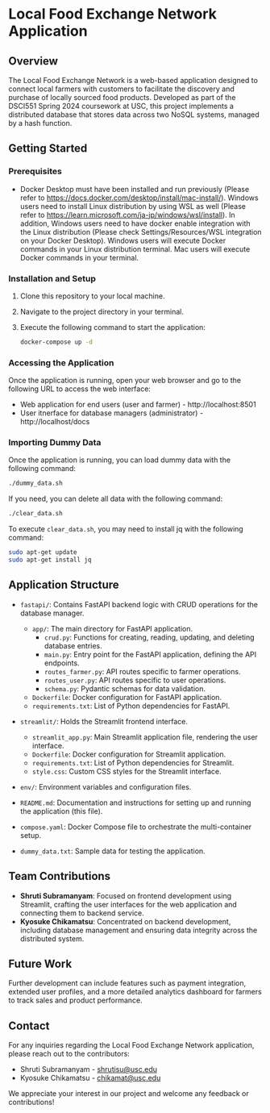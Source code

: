 # Local Food Exchange Network Application

## Overview

The Local Food Exchange Network is a web-based application designed to connect local farmers with customers to facilitate the discovery and purchase of locally sourced food products. Developed as part of the DSCI551 Spring 2024 coursework at USC, this project implements a distributed database that stores data across two NoSQL systems, managed by a hash function.

## Getting Started

### Prerequisites
- Docker Desktop must have been installed and run previously (Please refer to https://docs.docker.com/desktop/install/mac-install/).
  Windows users need to install Linux distribution by using WSL as well (Please refer to https://learn.microsoft.com/ja-jp/windows/wsl/install).
  In addition, Windows users need to have docker enable integration with the Linux distribution (Please check Settings/Resources/WSL integration on your Docker Desktop).
  Windows users will execute Docker commands in your Linux distribution terminal. Mac users will execute Docker commands in your terminal.

### Installation and Setup
1. Clone this repository to your local machine.
2. Navigate to the project directory in your terminal.
3. Execute the following command to start the application:

    ```sh
    docker-compose up -d
    ```

### Accessing the Application
Once the application is running, open your web browser and go to the following URL to access the web interface:

- Web application for end users (user and farmer) - http://localhost:8501
- User itnerface for database managers (administrator) - http://localhost/docs

### Importing Dummy Data
Once the application is running, you can load dummy data with the following command:

```sh
./dummy_data.sh
```

If you need, you can delete all data with the following command:

```sh
./clear_data.sh
```

To execute `clear_data.sh`, you may need to install jq with the following command:

```sh
sudo apt-get update
sudo apt-get install jq
```

## Application Structure

- `fastapi/`: Contains FastAPI backend logic with CRUD operations for the database manager.
  - `app/`: The main directory for FastAPI application.
    - `crud.py`: Functions for creating, reading, updating, and deleting database entries.
    - `main.py`: Entry point for the FastAPI application, defining the API endpoints.
    - `routes_farmer.py`: API routes specific to farmer operations.
    - `routes_user.py`: API routes specific to user operations.
    - `schema.py`: Pydantic schemas for data validation.
  - `Dockerfile`: Docker configuration for FastAPI application.
  - `requirements.txt`: List of Python dependencies for FastAPI.

- `streamlit/`: Holds the Streamlit frontend interface.
  - `streamlit_app.py`: Main Streamlit application file, rendering the user interface.
  - `Dockerfile`: Docker configuration for Streamlit application.
  - `requirements.txt`: List of Python dependencies for Streamlit.
  - `style.css`: Custom CSS styles for the Streamlit interface.

- `env/`: Environment variables and configuration files.

- `README.md`: Documentation and instructions for setting up and running the application (this file).

- `compose.yaml`: Docker Compose file to orchestrate the multi-container setup.

- `dummy_data.txt`: Sample data for testing the application.

## Team Contributions

- **Shruti Subramanyam**: Focused on frontend development using Streamlit, crafting the user interfaces for the web application and connecting them to backend service.
- **Kyosuke Chikamatsu**: Concentrated on backend development, including database management and ensuring data integrity across the distributed system.

## Future Work

Further development can include features such as payment integration, extended user profiles, and a more detailed analytics dashboard for farmers to track sales and product performance.

## Contact

For any inquiries regarding the Local Food Exchange Network application, please reach out to the contributors:

- Shruti Subramanyam - shrutisu@usc.edu 
- Kyosuke Chikamatsu - chikamat@usc.edu

We appreciate your interest in our project and welcome any feedback or contributions!
